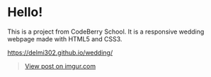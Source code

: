 # Hello!

This is a project from CodeBerry School. It is a responsive wedding webpage made with HTML5 and CSS3.

https://delmi302.github.io/wedding/

<blockquote class="imgur-embed-pub" lang="en" data-id="z2YdJWr"><a href="https://imgur.com/z2YdJWr">View post on imgur.com</a></blockquote><script async src="//s.imgur.com/min/embed.js" charset="utf-8"></script>
